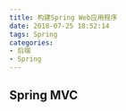 ```yaml
---
title: 构建Spring Web应用程序
date: 2018-07-25 18:52:14
tags: Spring
categories:
- 后端
- Spring
---
```

## Spring MVC
  

